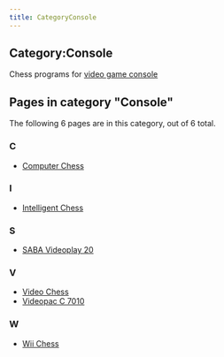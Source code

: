 ```yaml
---
title: CategoryConsole
---
```

## Category:Console



Chess programs for [video game console](https://en.wikipedia.org/wiki/Home_video_game_console)

## Pages in category "Console"

The following 6 pages are in this category, out of 6 total.

### C

- [Computer Chess](Computer_Chess "Computer Chess")

### I

- [Intelligent Chess](Intelligent_Chess "Intelligent Chess")

### S

- [SABA Videoplay 20](SABA_Videoplay_20 "SABA Videoplay 20")

### V

- [Video Chess](Video_Chess "Video Chess")
- [Videopac C 7010](Videopac_C_7010 "Videopac C 7010")

### W

- [Wii Chess](Wii_Chess "Wii Chess")

